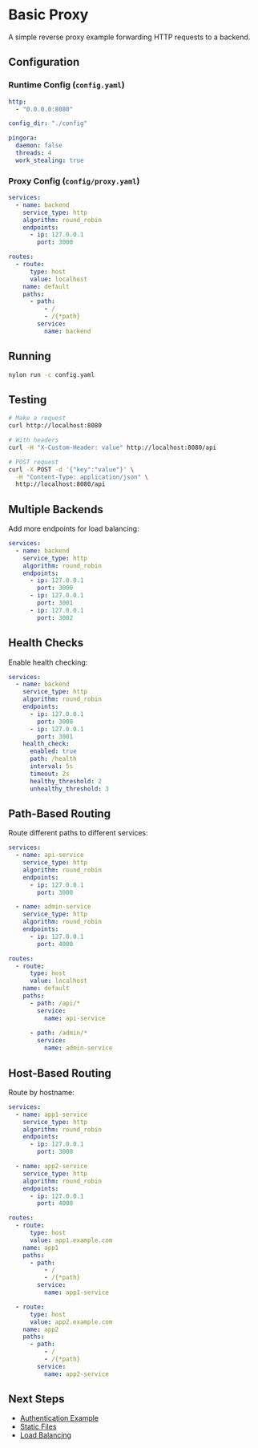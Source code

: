 # Basic Proxy

A simple reverse proxy example forwarding HTTP requests to a backend.

## Configuration

### Runtime Config (`config.yaml`)

```yaml
http:
  - "0.0.0.0:8080"

config_dir: "./config"

pingora:
  daemon: false
  threads: 4
  work_stealing: true
```

### Proxy Config (`config/proxy.yaml`)

```yaml
services:
  - name: backend
    service_type: http
    algorithm: round_robin
    endpoints:
      - ip: 127.0.0.1
        port: 3000

routes:
  - route:
      type: host
      value: localhost
    name: default
    paths:
      - path:
          - /
          - /{*path}
        service:
          name: backend
```

## Running

```bash
nylon run -c config.yaml
```

## Testing

```bash
# Make a request
curl http://localhost:8080

# With headers
curl -H "X-Custom-Header: value" http://localhost:8080/api

# POST request
curl -X POST -d '{"key":"value"}' \
  -H "Content-Type: application/json" \
  http://localhost:8080/api
```

## Multiple Backends

Add more endpoints for load balancing:

```yaml
services:
  - name: backend
    service_type: http
    algorithm: round_robin
    endpoints:
      - ip: 127.0.0.1
        port: 3000
      - ip: 127.0.0.1
        port: 3001
      - ip: 127.0.0.1
        port: 3002
```

## Health Checks

Enable health checking:

```yaml
services:
  - name: backend
    service_type: http
    algorithm: round_robin
    endpoints:
      - ip: 127.0.0.1
        port: 3000
      - ip: 127.0.0.1
        port: 3001
    health_check:
      enabled: true
      path: /health
      interval: 5s
      timeout: 2s
      healthy_threshold: 2
      unhealthy_threshold: 3
```

## Path-Based Routing

Route different paths to different services:

```yaml
services:
  - name: api-service
    service_type: http
    algorithm: round_robin
    endpoints:
      - ip: 127.0.0.1
        port: 3000

  - name: admin-service
    service_type: http
    algorithm: round_robin
    endpoints:
      - ip: 127.0.0.1
        port: 4000

routes:
  - route:
      type: host
      value: localhost
    name: default
    paths:
      - path: /api/*
        service:
          name: api-service
      
      - path: /admin/*
        service:
          name: admin-service
```

## Host-Based Routing

Route by hostname:

```yaml
services:
  - name: app1-service
    service_type: http
    algorithm: round_robin
    endpoints:
      - ip: 127.0.0.1
        port: 3000

  - name: app2-service
    service_type: http
    algorithm: round_robin
    endpoints:
      - ip: 127.0.0.1
        port: 4000

routes:
  - route:
      type: host
      value: app1.example.com
    name: app1
    paths:
      - path:
          - /
          - /{*path}
        service:
          name: app1-service

  - route:
      type: host
      value: app2.example.com
    name: app2
    paths:
      - path:
          - /
          - /{*path}
        service:
          name: app2-service
```

## Next Steps

- [Authentication Example](/examples/authentication)
- [Static Files](/core/configuration#static-service)
- [Load Balancing](/core/configuration#services)
